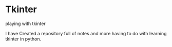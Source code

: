 Tkinter
=======

playing with tkinter

I have Created a repository full of notes and more having to do with learning tkinter in python. 
